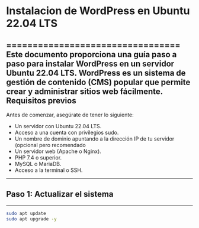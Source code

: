 
# Instalacion de WordPress en Ubuntu 22.04 LTS
=================================
Este documento proporciona una guía paso a paso para instalar WordPress en un servidor Ubuntu 22.04 LTS. WordPress es un sistema de gestión de contenido (CMS) popular que permite crear y administrar sitios web fácilmente.
Requisitos previos
-------------------
Antes de comenzar, asegúrate de tener lo siguiente:
- Un servidor con Ubuntu 22.04 LTS.
- Acceso a una cuenta con privilegios sudo.
- Un nombre de dominio apuntando a la dirección IP de tu servidor (opcional pero recomendado
- Un servidor web (Apache o Nginx).
- PHP 7.4 o superior.
- MySQL o MariaDB.
- Acceso a la terminal o SSH.

-----------------------------
## Paso 1: Actualizar el sistema
-----------------------------
```bash
sudo apt update
sudo apt upgrade -y 